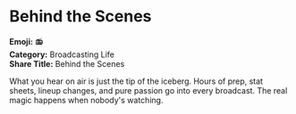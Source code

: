 # Behind the Scenes

**Emoji:** 📻  
**Category:** Broadcasting Life  
**Share Title:** Behind the Scenes

What you hear on air is just the tip of the iceberg. Hours of prep, stat sheets, lineup changes, and pure passion go into every broadcast. The real magic happens when nobody's watching.
